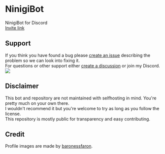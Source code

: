 # NinigiBot
NinigiBot for Discord  
<a href="https://discordapp.com/oauth2/authorize?client_id=592760951103684618&permissions=8&scope=bot%20applications.commands">Invite link</a>
## Support
If you think you have found a bug please [create an issue](https://github.com/Glazelf/NinigiBot/issues/new?assignees=Glazelf&labels=bug&template=bug_report.md) describing the problem so we can look into fixing it.  
For questions or other support either [create a discussion](https://github.com/Glazelf/NinigiBot/discussions) or join my Discord.  
[<img src="https://canary.discordapp.com/api/guilds/549214833858576395/widget.png?style=banner2">](https://discord.gg/2gkybyu)
## Disclaimer
This bot and repository are not maintained with selfhosting in mind. You're pretty much on your own there.  
I wouldn't recommend it but you're welcome to try as long as you follow the license.  
This repository is mostly public for transparency and easy contributing.
## Credit
Profile images are made by [baronessfaron](https://sprites.pmdcollab.org/#/0482).

